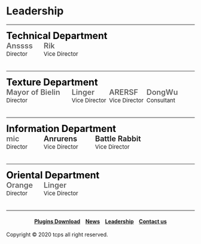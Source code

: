 <style>
h1 {text-align: center;}
h2 {text-align: left;}
h4 {text-align: center;}
h3 {text-align: left;}
p {text-align: center;}
</style>
<style type="text/css">
  #left{
        text-align:left;
  }
  #right{
        text-align:right;
  }
  #title{
        font-size:20px;
        text-align:left;
        font-weight:600;
  }
  #big-title{
        font-size:25px;
        text-align:left;
        font-weight:bold;
  }
  #des{
       font-size:15px;
       text-align:left;
  }
  .leadership_{
               display:inline-block;
               width: 100px;
               height: 65px;
  }
  .leadership_long{
               display:inline-block;
               width: 175px;
               height: 65px;
  }
  .leadership_m{
               display:inline-block;
               width: 137.5px;
               height: 65px;
  }
  .leadership_0{
                font-size: 0px;
  }
</style>
<h1><div id="left">Leadership</div></h1>
<hr>
<div class="leadership_0">

<div id="big-title" style="color:black;">Technical Department</div>

<div class="leadership_">
<div id="title" style="color:#636363;">Anssss</div>
<div id="des">Director</div>
</div>

<div class="leadership_">
<div id="title" style="color:#636363;">Rik</div>
<div id="des">Vice Director</div>
</div>

</div>

<hr>

<div class="leadership_0">

<div id="big-title" style="color:black;">Texture Department</div>

<div class="leadership_long">
<div id="title" style="color:#636363;">Mayor of Bielin</div>
<div id="des">Director</div>
</div>

<div class="leadership_">
<div id="title" style="color:#636363;">Linger</div>
<div id="des">Vice Director</div>
</div>

<div class="leadership_">
<div id="title" style="color:#636363;">ARERSF</div>
<div id="des">Vice Director</div>
</div>

<div class="leadership_">
<div id="title" style="color:#636363;">DongWu</div>
<div id="des">Consultant</div>
</div>

</div>

<hr>

<div class="leadership_0">

<div id="big-title" style="color:black;">Information Department</div>

<div class="leadership_">
<div id="title" style="color:#636363;">mic</div>
<div id="des">Director</div>
</div>

<div class="leadership_m">
<div id="title" style="color:#636363k;">Anrurens</div>
<div id="des">Vice Director</div>
</div>

<div class="leadership_long">
<div id="title" style="color:#636363k;">Battle Rabbit</div>
<div id="des">Vice Director</div>
</div>

</div>

<hr>

<div class="leadership_0">

<div id="big-title" style="color:black;">Oriental Department</div>

<div class="leadership_">
<div id="title" style="color:#636363;">Orange</div>
<div id="des">Director</div>
</div>

<div class="leadership_">
<div id="title" style="color:#636363;">Linger</div>
<div id="des">Vice Director</div>
</div>

</div>

<hr>
<h4><a href="/plugins/download">Plugins Download</a>&emsp;<a href="/news">News</a>&emsp;<a href="/leadership">Leadership</a>&emsp;<a href="/contact">Contact us</a></h4>
Copyright © 2020 tcps all right reserved.
